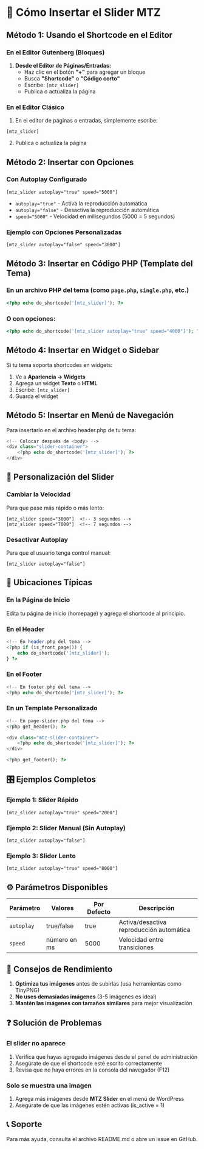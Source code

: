 # 🎯 Cómo Insertar el Slider MTZ

## Método 1: Usando el Shortcode en el Editor

### En el Editor Gutenberg (Bloques)

1. **Desde el Editor de Páginas/Entradas:**
   - Haz clic en el botón **"+"** para agregar un bloque
   - Busca **"Shortcode"** o **"Código corto"**
   - Escribe: `[mtz_slider]`
   - Publica o actualiza la página

### En el Editor Clásico

1. En el editor de páginas o entradas, simplemente escribe:
```
[mtz_slider]
```

2. Publica o actualiza la página

## Método 2: Insertar con Opciones

### Con Autoplay Configurado

```
[mtz_slider autoplay="true" speed="5000"]
```

- `autoplay="true"` - Activa la reproducción automática
- `autoplay="false"` - Desactiva la reproducción automática
- `speed="5000"` - Velocidad en milisegundos (5000 = 5 segundos)

### Ejemplo con Opciones Personalizadas

```
[mtz_slider autoplay="false" speed="3000"]
```

## Método 3: Insertar en Código PHP (Template del Tema)

### En un archivo PHP del tema (como `page.php`, `single.php`, etc.)

```php
<?php echo do_shortcode('[mtz_slider]'); ?>
```

### O con opciones:

```php
<?php echo do_shortcode('[mtz_slider autoplay="true" speed="4000"]'); ?>
```

## Método 4: Insertar en Widget o Sidebar

Si tu tema soporta shortcodes en widgets:

1. Ve a **Apariencia → Widgets**
2. Agrega un widget **Texto** o **HTML**
3. Escribe: `[mtz_slider]`
4. Guarda el widget

## Método 5: Insertar en Menú de Navegación

Para insertarlo en el archivo header.php de tu tema:

```php
<!-- Colocar después de <body> -->
<div class="slider-container">
    <?php echo do_shortcode('[mtz_slider]'); ?>
</div>
```

## 🎨 Personalización del Slider

### Cambiar la Velocidad

Para que pase más rápido o más lento:

```
[mtz_slider speed="3000"]  <!-- 3 segundos -->
[mtz_slider speed="7000"]  <!-- 7 segundos -->
```

### Desactivar Autoplay

Para que el usuario tenga control manual:

```
[mtz_slider autoplay="false"]
```

## 📍 Ubicaciones Típicas

### En la Página de Inicio

Edita tu página de inicio (homepage) y agrega el shortcode al principio.

### En el Header

```php
<!-- En header.php del tema -->
<?php if (is_front_page()) {
    echo do_shortcode('[mtz_slider]');
} ?>
```

### En el Footer

```php
<!-- En footer.php del tema -->
<?php echo do_shortcode('[mtz_slider]'); ?>
```

### En un Template Personalizado

```php
<!-- En page-slider.php del tema -->
<?php get_header(); ?>

<div class="mtz-slider-container">
    <?php echo do_shortcode('[mtz_slider]'); ?>
</div>

<?php get_footer(); ?>
```

## 🎛️ Ejemplos Completos

### Ejemplo 1: Slider Rápido

```
[mtz_slider autoplay="true" speed="2000"]
```

### Ejemplo 2: Slider Manual (Sin Autoplay)

```
[mtz_slider autoplay="false"]
```

### Ejemplo 3: Slider Lento

```
[mtz_slider autoplay="true" speed="8000"]
```

## ⚙️ Parámetros Disponibles

| Parámetro | Valores | Por Defecto | Descripción |
|-----------|---------|-------------|-------------|
| `autoplay` | true/false | true | Activa/desactiva reproducción automática |
| `speed` | número en ms | 5000 | Velocidad entre transiciones |

## 🚀 Consejos de Rendimiento

1. **Optimiza tus imágenes** antes de subirlas (usa herramientas como TinyPNG)
2. **No uses demasiadas imágenes** (3-5 imágenes es ideal)
3. **Mantén las imágenes con tamaños similares** para mejor visualización

## ❓ Solución de Problemas

### El slider no aparece

1. Verifica que hayas agregado imágenes desde el panel de administración
2. Asegúrate de que el shortcode esté escrito correctamente
3. Revisa que no haya errores en la consola del navegador (F12)

### Solo se muestra una imagen

1. Agrega más imágenes desde **MTZ Slider** en el menú de WordPress
2. Asegúrate de que las imágenes estén activas (is_active = 1)

## 📞 Soporte

Para más ayuda, consulta el archivo README.md o abre un issue en GitHub.

